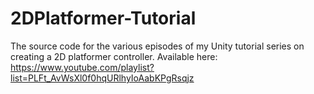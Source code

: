 # 2DPlatformer-Tutorial

The source code for the various episodes of my Unity tutorial series on creating a 2D platformer controller.
Available here: https://www.youtube.com/playlist?list=PLFt_AvWsXl0f0hqURlhyIoAabKPgRsqjz